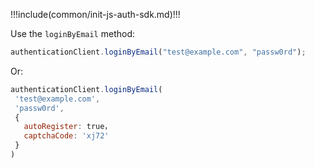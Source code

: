 !!!include(common/init-js-auth-sdk.md)!!!

Use the `loginByEmail` method:

```javascript
authenticationClient.loginByEmail("test@example.com", "passw0rd");
```

Or:

```javascript
authenticationClient.loginByEmail(
 'test@example.com',
 'passw0rd',
 {
   autoRegister: true，
   captchaCode: 'xj72'
 }
)
```
